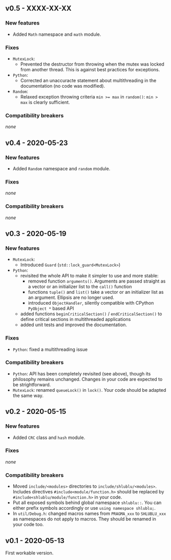 ## v0.5 - XXXX-XX-XX

### New features

* Added `Math` namespace and `math` module.

### Fixes

* `MutexLock`:
  * Prevented the destructor from throwing when the mutex was locked from another thread. This is against best practices for exceptions.
* `Python`: 
  * Corrected an unaccuracte statement about multithreading in the documentation (no code was modified).
* `Random`:
  * Relaxed exception throwing criteria `min >= max` in `random()`: `min > max` is clearly sufficient.

### Compatibility breakers

*none*


## v0.4 - 2020-05-23

### New features

* Added `Random` namespace and `random` module.

### Fixes

*none*

### Compatibility breakers

*none*


## v0.3 - 2020-05-19

### New features

* `MutexLock`:
  * Introduced `Guard` (`std::lock_guard<MutexLock>`)
* `Python`: 
  * revisited the whole API to make it simpler to use and more stable:
    * removed function `arguments()`. Arguments are passed straight as a vector or an initializer list to the `call()` function
    * functions `tuple()` and `list()` take a vector or an initializer list as an argument. Ellipsis are no longer used.
    * introduced `ObjectHandler`, silently compatible with CPython `PyObject *` based API 
  * added functions `beginCriticalSection()` / `endCriticalSection()` to define critical sections in multithreaded applications
  * added unit tests and improved the documentation.

### Fixes

* `Python`: fixed a multithreading issue

### Compatibility breakers

* `Python`: API has been completely revisited (see above), though its philosophy remains unchanged. Changes in your code are expected to be strightforward. 
* `MutexLock`: renamed `queueLock()` in `lock()`. Your code should be adapted the same way.


## v0.2 - 2020-05-15

### New features

* Added `CRC` class and `hash` module.

### Fixes

*none*

### Compatibility breakers

* Moved `include/<modules>` directories to `include/shlublu/<modules>`. Includes directives `#include<module/function.h>` should be replaced by `#include<shlublu/module/function.h>` in your code.
* Put all exposed symbols behind global namespace `shlublu::`. You can either prefix symbols accordingly or use `using namespace shlublu;`.
* In `util/Debug.h`: changed macros names from `PRAGMA_xxx` to `SHLUBLU_xxx` as namespaces do not apply to macros. They should be renamed in your code too.


## v0.1 - 2020-05-13

First workable version.


